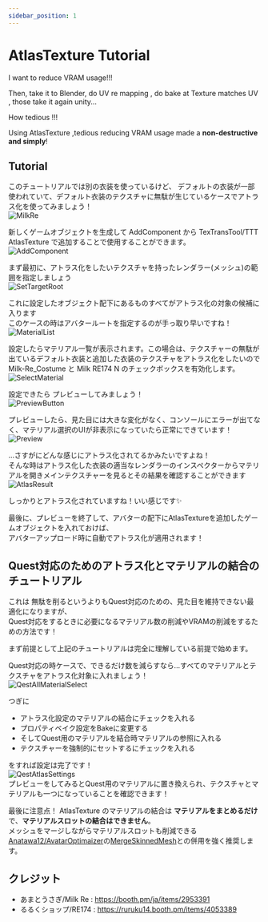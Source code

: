 ```yaml
---
sidebar_position: 1
---
```


# AtlasTexture Tutorial

I want to reduce VRAM usage!!!

Then, take it to Blender, do UV re mapping , do bake at Texture matches UV , those take it again unity...

How tedious !!!

Using AtlasTexture ,tedious reducing VRAM usage made a __non-destructive and simply__!

## Tutorial

このチュートリアルでは別の衣装を使っているけど、
デフォルトの衣装が一部使われていて、デフォルト衣装のテクスチャに無駄が生じているケースでアトラス化を使ってみましょう！  
![MilkRe](img/at-MilkRe.png)

新しくゲームオブジェクトを生成して AddComponent から TexTransTool/TTT AtlasTexture で追加することで使用することができます。  
![AddComponent](img/at-AddComponent.png)

まず最初に、アトラス化をしたいテクスチャを持ったレンダラー(メッシュ)の範囲を指定しましょう  
![SetTargetRoot](img/at-SetTargetRoot.png)

これに設定したオブジェクト配下にあるものすべてがアトラス化の対象の候補に入ります  
このケースの時はアバタールートを指定するのが手っ取り早いですね！  
![MaterialList](img/at-MaterialList.png)

設定したらマテリアル一覧が表示されます。この場合は、テクスチャーの無駄が出ているデフォルト衣装と追加した衣装のテクスチャをアトラス化をしたいので  
Milk-Re_Costume と Milk RE174 N のチェックボックスを有効化します。  
![SelectMaterial](img/at-SelectMaterial.png)

設定できたら プレビューしてみましょう！  
![PreviewButton](img/at-PreviewButton.png)

プレビューしたら、見た目には大きな変化がなく、コンソールにエラーが出てなく、マテリアル選択のUIが非表示になっていたら正常にできています！
![Preview](img/at-Preview.png)

...さすがにどんな感じにアトラス化されてるかみたいですよね！  
そんな時はアトラス化した衣装の適当なレンダラーのインスペクターからマテリアルを開きメインテクスチャーを見るとその結果を確認することができます  
![AtlasResult](img/at-AtlasResult.png)

しっかりとアトラス化されていますね！いい感じです✨

最後に、プレビューを終了して、アバターの配下にAtlasTextureを追加したゲームオブジェクトを入れておけば、  
アバターアップロード時に自動でアトラス化が適用されます！

## Quest対応のためのアトラス化とマテリアルの結合のチュートリアル

これは 無駄を削るというよりもQuest対応のための、見た目を維持できない最適化になりますが、  
Quest対応をするときに必要になるマテリアル数の削減やVRAMの削減をするための方法です！

まず前提として上記のチュートリアルは完全に理解している前提で始めます。

Quest対応の時ケースで、できるだけ数を減らすなら...すべてのマテリアルとテクスチャをアトラス化対象に入れましょう！  
![QestAllMaterialSelect](img/at-QestAllMaterialSelect.png)

つぎに

- アトラス化設定のマテリアルの結合にチェックを入れる
- プロパティベイク設定をBakeに変更する
- そしてQuest用のマテリアルを結合時マテリアルの参照に入れる
- テクスチャーを強制的にセットするにチェックを入れる

をすれば設定は完了です！  
![QestAtlasSettings](img/at-QestAtlasSettings.png)  
プレビューをしてみるとQuest用のマテリアルに置き換えられ、テクスチャとマテリアルも一つになっていることを確認できます！

最後に注意点！  AtlasTexture のマテリアルの結合は __マテリアルをまとめるだけ__ で、__マテリアルスロットの結合はできません__。  
メッシュをマージしながらマテリアルスロットも削減できる[Anatawa12/AvatarOptimaizer](https://github.com/anatawa12/AvatarOptimizer)の[MergeSkinnedMesh](https://vpm.anatawa12.com/avatar-optimizer/ja/docs/reference/merge-skinned-mesh/)との併用を強く推奨します。

## クレジット

- あまとうさぎ/Milk Re : https://booth.pm/ja/items/2953391
- るるくショップ/RE174 : https://ruruku14.booth.pm/items/4053389
